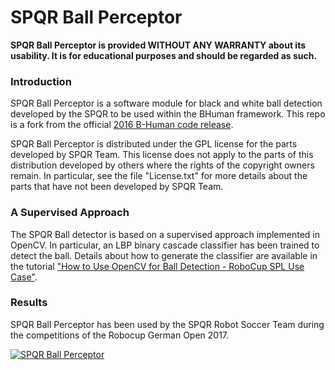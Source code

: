 SPQR Ball Perceptor
=================

**SPQR Ball Perceptor is provided WITHOUT ANY WARRANTY about its usability. It is for educational purposes and should be regarded as such.**

### Introduction

SPQR Ball Perceptor is a software module for black and white ball detection developed by the SPQR to be used within the BHuman framework. This repo is a fork from the official [2016 B-Human code release](https://github.com/bhuman/BHumanCodeRelease).

SPQR Ball Perceptor is distributed under the GPL license for the parts developed by SPQR Team. This license does not apply to the parts of this distribution developed by others where the rights of the copyright owners remain. In particular, see the file "License.txt" for more details about the parts that have not been developed by SPQR Team.

### A Supervised Approach

The SPQR Ball detector is based on a supervised approach implemented in OpenCV. In particular, an LBP binary cascade classifier has been trained to detect the ball.
Details about how to generate the classifier are available in the tutorial ["How to Use OpenCV for Ball Detection -
RoboCup SPL Use Case"](http://profs.scienze.univr.it/~bloisi/tutorial/balldetection.html).

### Results

SPQR Ball Perceptor has been used by the SPQR Robot Soccer Team during the competitions of the Robocup German Open 2017.

[![SPQR Ball Perceptor](http://img.youtube.com/vi/KFxiFpezvw0/0.jpg)](http://www.youtube.com/watch?v=KFxiFpezvw0 "SPQR Ball Perceptor")
